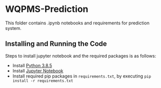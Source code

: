 # WQPMS-Prediction
This folder contains .ipynb notebooks and requirements for prediction system.
## Installing and Running the Code
Steps to install jupyter notebook and the required packages is as follows:
- Install [Python 3.8.5](https://www.python.org/downloads/release/python-385/)
- Install [Jupyter Notebook](https://jupyter.org/install)
- Install required pip packages in `requirements.txt`, by executing `pip install -r requirements.txt`
